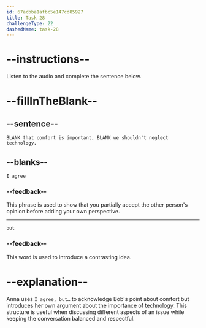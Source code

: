 ```yaml
---
id: 67acbba1afbc5e147cd85927
title: Task 28
challengeType: 22
dashedName: task-28
---
```


<!-- (Audio) Anna: I agree that comfort is important, but we shouldn't neglect technology. -->

# --instructions--

Listen to the audio and complete the sentence below.

# --fillInTheBlank--

## --sentence--

`BLANK that comfort is important, BLANK we shouldn't neglect technology.`

## --blanks--

`I agree`

### --feedback--

This phrase is used to show that you partially accept the other person's opinion before adding your own perspective.

---

`but`

### --feedback--

This word is used to introduce a contrasting idea.

# --explanation--

Anna uses `I agree, but…` to acknowledge Bob's point about comfort but introduces her own argument about the importance of technology. This structure is useful when discussing different aspects of an issue while keeping the conversation balanced and respectful.
